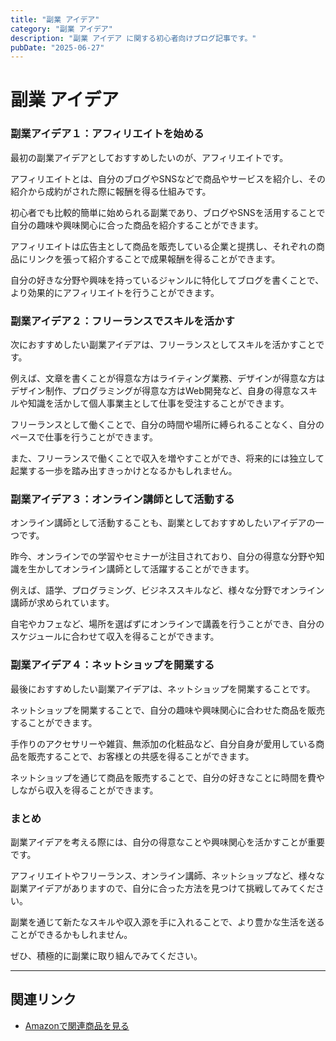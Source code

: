 ```yaml
---
title: "副業 アイデア"
category: "副業 アイデア"
description: "副業 アイデア に関する初心者向けブログ記事です。"
pubDate: "2025-06-27"
---
```


# 副業 アイデア

### 副業アイデア１：アフィリエイトを始める  
最初の副業アイデアとしておすすめしたいのが、アフィリエイトです。

アフィリエイトとは、自分のブログやSNSなどで商品やサービスを紹介し、その紹介から成約がされた際に報酬を得る仕組みです。

初心者でも比較的簡単に始められる副業であり、ブログやSNSを活用することで自分の趣味や興味関心に合った商品を紹介することができます。

アフィリエイトは広告主として商品を販売している企業と提携し、それぞれの商品にリンクを張って紹介することで成果報酬を得ることができます。

自分の好きな分野や興味を持っているジャンルに特化してブログを書くことで、より効果的にアフィリエイトを行うことができます。



### 副業アイデア２：フリーランスでスキルを活かす  
次におすすめしたい副業アイデアは、フリーランスとしてスキルを活かすことです。

例えば、文章を書くことが得意な方はライティング業務、デザインが得意な方はデザイン制作、プログラミングが得意な方はWeb開発など、自身の得意なスキルや知識を活かして個人事業主として仕事を受注することができます。

フリーランスとして働くことで、自分の時間や場所に縛られることなく、自分のペースで仕事を行うことができます。

また、フリーランスで働くことで収入を増やすことができ、将来的には独立して起業する一歩を踏み出すきっかけとなるかもしれません。



### 副業アイデア３：オンライン講師として活動する  
オンライン講師として活動することも、副業としておすすめしたいアイデアの一つです。

昨今、オンラインでの学習やセミナーが注目されており、自分の得意な分野や知識を生かしてオンライン講師として活躍することができます。

例えば、語学、プログラミング、ビジネススキルなど、様々な分野でオンライン講師が求められています。

自宅やカフェなど、場所を選ばずにオンラインで講義を行うことができ、自分のスケジュールに合わせて収入を得ることができます。



### 副業アイデア４：ネットショップを開業する  
最後におすすめしたい副業アイデアは、ネットショップを開業することです。

ネットショップを開業することで、自分の趣味や興味関心に合わせた商品を販売することができます。

手作りのアクセサリーや雑貨、無添加の化粧品など、自分自身が愛用している商品を販売することで、お客様との共感を得ることができます。

ネットショップを通じて商品を販売することで、自分の好きなことに時間を費やしながら収入を得ることができます。



### まとめ  
副業アイデアを考える際には、自分の得意なことや興味関心を活かすことが重要です。

アフィリエイトやフリーランス、オンライン講師、ネットショップなど、様々な副業アイデアがありますので、自分に合った方法を見つけて挑戦してみてください。

副業を通じて新たなスキルや収入源を手に入れることで、より豊かな生活を送ることができるかもしれません。

ぜひ、積極的に副業に取り組んでみてください。



---

## 関連リンク

- [Amazonで関連商品を見る](https://www.amazon.co.jp/s?k=%E5%89%AF%E6%A5%AD+%E3%82%A2%E3%82%A4%E3%83%87%E3%82%A2&tag=autowritehubai-22)
